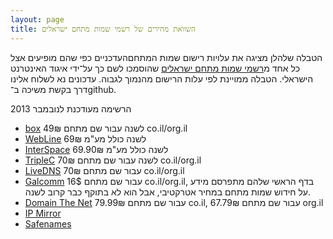 ```yaml
---
layout: page
title: השוואת מחירים של רשמי שמות מתחם ישראלים
---
```


הטבלה שלהלן מציגה את עלויות רישום שמות המתחםהעדכניים כפי שהם מופיעים אצל כל אחד מ[רשמי שמות מתחם ישראלים] שהוסמכו לשם כך על־ידי איגוד האינטרנט הישראלי. הטבלה ממויינת לפי עלות הרישום מהנמוך לגבוה. עדכונים נא לשלוח אלינו דרך בקשת משיכה ב־github.

הרשימה מעודכנת לנובמבר 2013

* [box] 49₪ לשנה עבור שם מתחם co.il/org.il
* [WebLine] 69₪ לשנה כולל מע"מ 
* [InterSpace] 69.90₪ לשנה כולל מע"מ
* [TripleC] 70₪ לשנה עבור שם מתחם co.il/org.il
* [LiveDNS] 70₪ עבור שם מתחם co.il/org.il
* [Galcomm] 16$ עבור שם מתחם co.il/org.il, בדף הראשי שלהם מתפרסם מידע על חידוש שמות מתחם במחיר אטרקטיבי, אבל הוא לא בתוקף כבר קרוב לשנה. 
* [Domain The Net] 79.99₪ עבור שם מתחם co.il, 67.79₪ עבור שם מתחם org.il
* [IP Mirror]
* [Safenames]
 

[WebLine]: http://www.webline.co.il/Site/he/pages/homePage.asp
[LiveDNS]: https://domains.livedns.co.il/QuickDomReg.aspx
[Galcomm]: http://www.galcomm.co.il/
[TripleC]: https://store.ccccloud.com/index.php?NAME_PATH=domainservices
[Domain The Net]: https://www.domainthenet.com/he/buydomain.aspx
[Safenames]: http://www.safenames.net
[IP Mirror]: http://www.ipmirror.com
[InterSpace]: http://www.internic.co.il/isoc.html
[box]: http://box.co.il

[רשמי שמות מתחם ישראלים]: http://www.isoc.org.il/domain_heb/registration.html
[בקשת משיכה ב־github]: https://github.com/tomer/IsraeliDomains/blob/gh-pages/index.md

